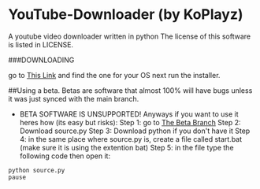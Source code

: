 # YouTube-Downloader (by KoPlayz)
A youtube video downloader written in python
The license of this software is listed in LICENSE.



###DOWNLOADING

go to [This Link](https://github.com/KoPlayz/YT-Downloader/releases)
and find the one for your OS
next run the installer.

##Using a beta.
Betas are software that almost 100% will have bugs unless it was just
synced with the main branch.
- BETA SOFTWARE IS UNSUPPORTED!
Anyways if you want to use it heres how (its easy but risks):
Step 1: go to [The Beta Branch](https://github.com/KoPlayz/YT-Downloader/tree/beta)
Step 2: Download source.py
Step 3: Download python if you don't have it
Step 4: in the same place where source.py is, create a file called start.bat (make sure it is using the extention bat)
Step 5: in the file type the following code then open it:
```
python source.py
pause
```